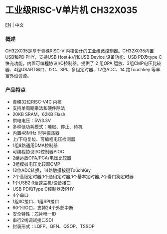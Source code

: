 # 工业级RISC-V单片机 CH32X035

[EN](README.md) | 中文

### 概述

CH32X035是基于青稞RISC-V 内核设计的工业级微控制器。CH32X035内置USB和PD PHY，支持USB
Host主机和USB Device 设备功能、USB PD及type C快充功能，内置可编程协议I/O控制器，提供了
2 组OPA 运放、3组CMP电压比较器、4组USART串口、I2C、SPI、多组定时器、12位ADC、14 路Touchkey
等丰富外设资源。



### 产品特点

- 青稞32位RISC-V4C 内核
- 支持单周期乘法和硬件除法
- 20KB SRAM，62KB Flash
- 供电电压：5V/3.3V
- 多种低功耗模式：睡眠、停止、待机
- 内置48MHz 时钟振荡器
- 上/下电复位、可编程电压检测器
- 1组8路通用DMA控制器
- 可编程协议I/O控制器PIOC
- 2组运放OPA/PGA/电压比较器
- 3组模拟电压比较器CMP
- 12位ADC转换，14路触摸按键TouchKey
- 2个高级定时器,1个通用定时器,1个基本定时器,2个看门狗定时器
- 1个USB2.0全速主机/设备接口
- USB PD和Type C控制器及PHY
- 4个串口
- 1组IIC接口、1组SPI接口
- 60个I/O口，支持24个外部中断
- 安全特性：芯片唯一ID
- 串行2线调试接口SDI
- 封装形式：LQFP、QFN、QSOP、TSSOP
